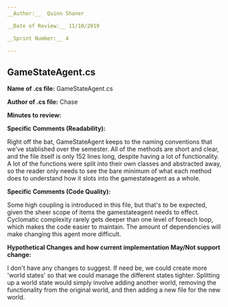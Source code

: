 ```yaml
---
__Author:__  Quinn Shaner

__Date of Review:__ 11/10/2019

__Sprint Number:__ 4

---
```

## GameStateAgent.cs  ##

__Name of .cs file:__ GameStateAgent.cs

__Author of .cs file:__ Chase

__Minutes to review:__ 

__Specific Comments (Readability):__

Right off the bat, GameStateAgent keeps to the naming conventions that we've stablished over the semester. All of the methods are short and clear, and the file itself is only 152 lines long, despite having a lot of functionality.
A lot of the functions were split into their own classes and abstracted away, so the reader only needs to see the bare minimum of what each method does to understand how it slots into the gamestateagent as a whole.

__Specific Comments (Code Quality):__

Some high coupling is introduced in this file, but that's to be expected, given the sheer scope of items the gamestateagent needs to effect. Cyclomatic complexity rarely gets deeper than one level of foreach loop, which makes the code easier to maintain. The amount of dependencies will make changing this agent more difficult.


__Hypothetical Changes and how current implementation May/Not support change:__

I don't have any changes to suggest. If need be, we could create more 'world states' so that we could manage the different states tighter. Splitting up a world state would simply involve adding another world, removing the functionality from the original world, and then adding a new file for the new world.

